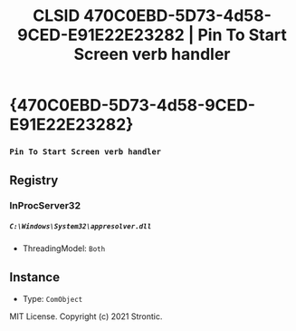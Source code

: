 ﻿---
title: "CLSID 470C0EBD-5D73-4d58-9CED-E91E22E23282 | Pin To Start Screen verb handler"
excerpt: What is COM-Object CLSID 470C0EBD-5D73-4d58-9CED-E91E22E23282?
---

# {470C0EBD-5D73-4d58-9CED-E91E22E23282}

### `Pin To Start Screen verb handler`

## Registry


### InProcServer32

##### `C:\Windows\System32\appresolver.dll`
* ThreadingModel: `Both`

## Instance

* Type: `ComObject`

MIT License. Copyright (c) 2021 Strontic.



